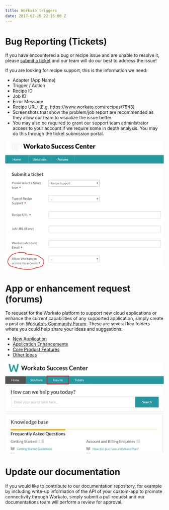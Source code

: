 ```yaml
---
title: Workato triggers
date: 2017-02-16 22:15:00 Z
---
```


# Bug Reporting (Tickets)
If you have encountered a bug or recipe issue and are unable to resolve it, please [submit a ticket](https://support.workato.com/support/tickets/new) and our team will do our best to address the issue!


If you are looking for recipe support, this is the information we need:
- Adapter (App Name)
- Trigger / Action
- Recipe ID
- Job ID
- Error Message
- Recipe URL: (E.g. https://www.workato.com/recipes/7943)
- Screenshots that show the problem/job report are recommended as they allow our team to visualize the issue better.
- You may also be required to grant our support team administrator access to your account if we require some in depth analysis. You may do this through the ticket submission portal.

![allow_access](/assets/images/contact-us/workato_allow_access.png)

# App or enhancement request (forums)

To request for the Workato platform to support new cloud applications or enhance the current capabilities of any supported application, simply create a post on [Workato's Community Forum](https://support.workato.com/discussions). These are several key folders where you could help share your ideas and suggestions:
- [New Application](https://support.workato.com/discussions/forums/1000228696)
- [Application Enhancements](https://support.workato.com/discussions/forums/1000228697)
- [Core Product Features](https://support.workato.com/discussions/forums/1000228698)
- [Other Ideas](https://support.workato.com/discussions/forums/1000228699)

![forum](/assets/images/contact-us/workato_forum.png)


# Update our documentation 
If you would like to contribute to our documentation repository, for example by including write-up information of the API of your custom-app to promote connectivity through Workato, simply submit a pull request and our documentations team will perform a review for approval.
